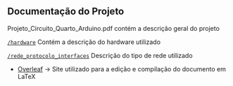 ## Documentação do Projeto

Projeto_Circuito_Quarto_Arduino.pdf contém a descrição geral do projeto

[`/hardware`](https://github.com/hgrigolli/mackenzie-projeto-quarto-autonomo/tree/master/docs/hardware) Contém a descrição do hardware utilizado

[`/rede_protocolo_interfaces`](https://github.com/hgrigolli/mackenzie-projeto-quarto-autonomo/tree/master/docs/rede_protocolos_interfaces) Descrição do tipo de rede utilizado
* [Overleaf](https://pt.overleaf.com/project) -> Site utilizado para a edição e compilação do documento em LaTeX
